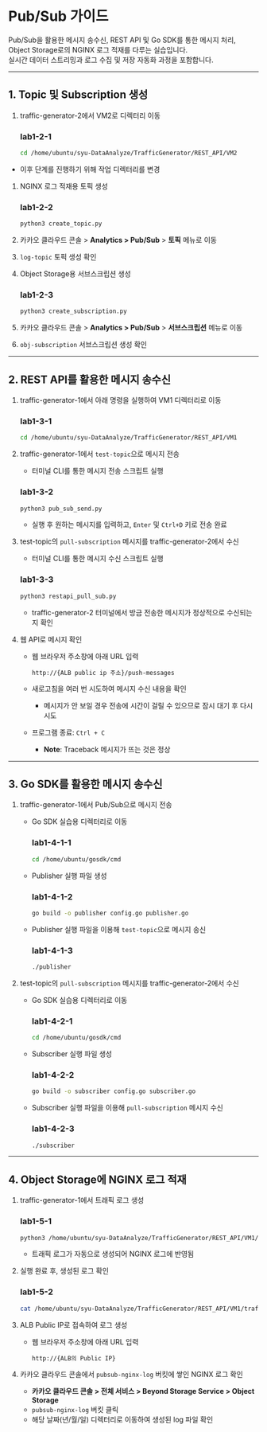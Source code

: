 # Pub/Sub 가이드

Pub/Sub을 활용한 메시지 송수신, REST API 및 Go SDK를 통한 메시지 처리, Object Storage로의 NGINX 로그 적재를 다루는 실습입니다.  
실시간 데이터 스트리밍과 로그 수집 및 저장 자동화 과정을 포함합니다.

---

## 1. Topic 및 Subscription 생성

1. traffic-generator-2에서 VM2로 디렉터리 이동
    
    ### **lab1-2-1**
    
    ```bash
    cd /home/ubuntu/syu-DataAnalyze/TrafficGenerator/REST_API/VM2
    ```
    
- 이후 단계를 진행하기 위해 작업 디렉터리를 변경
1. NGINX 로그 적재용 토픽 생성
    
    ### **lab1-2-2**
    
    ```bash
    python3 create_topic.py
    ```
    
2. 카카오 클라우드 콘솔 > **Analytics > Pub/Sub** > **토픽** 메뉴로 이동
3. `log-topic` 토픽 생성 확인
4. Object Storage용 서브스크립션 생성
    
    ### **lab1-2-3**
    
    ```bash
    python3 create_subscription.py
    ```
    
5. 카카오 클라우드 콘솔 > **Analytics > Pub/Sub** > **서브스크립션** 메뉴로 이동
6. `obj-subscription` 서브스크립션 생성 확인

---

## 2. REST API를 활용한 메시지 송수신

1. traffic-generator-1에서 아래 명령을 실행하여 VM1 디렉터리로 이동
    
    ### **lab1-3-1**
    
    ```bash
    cd /home/ubuntu/syu-DataAnalyze/TrafficGenerator/REST_API/VM1
    
    ```
    
2. traffic-generator-1에서 `test-topic`으로 메시지 전송
    - 터미널 CLI를 통한 메시지 전송 스크립트 실행
    
    ### **lab1-3-2**
    
    ```bash
    python3 pub_sub_send.py
    ```
    
    - 실행 후 원하는 메시지를 입력하고, `Enter` 및 `Ctrl+D` 키로 전송 완료
3. test-topic의 `pull-subscription` 메시지를 traffic-generator-2에서 수신
    - 터미널 CLI를 통한 메시지 수신 스크립트 실행
    
    ### **lab1-3-3**
    
    ```bash
    python3 restapi_pull_sub.py
    ```
    
    - traffic-generator-2 터미널에서 방금 전송한 메시지가 정상적으로 수신되는지 확인
4. 웹 API로 메시지 확인
    - 웹 브라우저 주소창에 아래 URL 입력
        
        ```
        http://{ALB public ip 주소}/push-messages
        ```
        
    - 새로고침을 여러 번 시도하여 메시지 수신 내용을 확인
        - 메시지가 안 보일 경우 전송에 시간이 걸릴 수 있으므로 잠시 대기 후 다시 시도
    - 프로그램 종료: `Ctrl + C`
        - **Note**: Traceback 메시지가 뜨는 것은 정상

---

## 3. Go SDK를 활용한 메시지 송수신

1. traffic-generator-1에서 Pub/Sub으로 메시지 전송
    - Go SDK 실습용 디렉터리로 이동
        
        ### **lab1-4-1-1**
        
        ```bash
        cd /home/ubuntu/gosdk/cmd
        ```
        
    - Publisher 실행 파일 생성
        
        ### **lab1-4-1-2**
        
        ```bash
        go build -o publisher config.go publisher.go
        ```
        
    - Publisher 실행 파일을 이용해 `test-topic`으로 메시지 송신
        
        ### **lab1-4-1-3**
        
        ```bash
        ./publisher
        ```
        
2. test-topic의 `pull-subscription` 메시지를 traffic-generator-2에서 수신
    - Go SDK 실습용 디렉터리로 이동
        
        ### **lab1-4-2-1**
        
        ```bash
        cd /home/ubuntu/gosdk/cmd
        ```
        
    - Subscriber 실행 파일 생성
        
        ### **lab1-4-2-2**
        
        ```bash
        go build -o subscriber config.go subscriber.go
        
        ```
        
    - Subscriber 실행 파일을 이용해 `pull-subscription` 메시지 수신
        
        ### **lab1-4-2-3**
        
        ```bash
        ./subscriber
        ```
        

---

## 4. Object Storage에 NGINX 로그 적재

1. traffic-generator-1에서 트래픽 로그 생성
    
    ### **lab1-5-1**
    
    ```bash
    python3 /home/ubuntu/syu-DataAnalyze/TrafficGenerator/REST_API/VM1/traffic_generator.py
    ```
    
    - 트래픽 로그가 자동으로 생성되어 NGINX 로그에 반영됨
2. 실행 완료 후, 생성된 로그 확인
    
    ### **lab1-5-2**
    
    ```bash
    cat /home/ubuntu/syu-DataAnalyze/TrafficGenerator/REST_API/VM1/traffic_generator.log
    ```
    
3. ALB Public IP로 접속하여 로그 생성
    - 웹 브라우저 주소창에 아래 URL 입력
        
        ```
        http://{ALB의 Public IP}
        ```
        
4. 카카오 클라우드 콘솔에서 `pubsub-nginx-log` 버킷에 쌓인 NGINX 로그 확인
    - **카카오 클라우드 콘솔 > 전체 서비스 > Beyond Storage Service > Object Storage**
    - `pubsub-nginx-log` 버킷 클릭
    - 해당 날짜(년/월/일) 디렉터리로 이동하여 생성된 log 파일 확인
